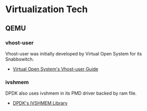 # Virtualization Tech

## QEMU

### vhost-user

Vhost-user was initially developed by Virtual Open System for its Snabbswitch.

- [Virtual Open System's Vhost-user Guide](http://www.virtualopensystems.com/en/solutions/guides/snabbswitch-qemu/)

### ivshmem

DPDK also uses ivshmem in its PMD driver backed by ram file.

- [DPDK's IVSHMEM Library](http://dpdk.org/doc/guides-16.04/prog_guide/ivshmem_lib.html)

